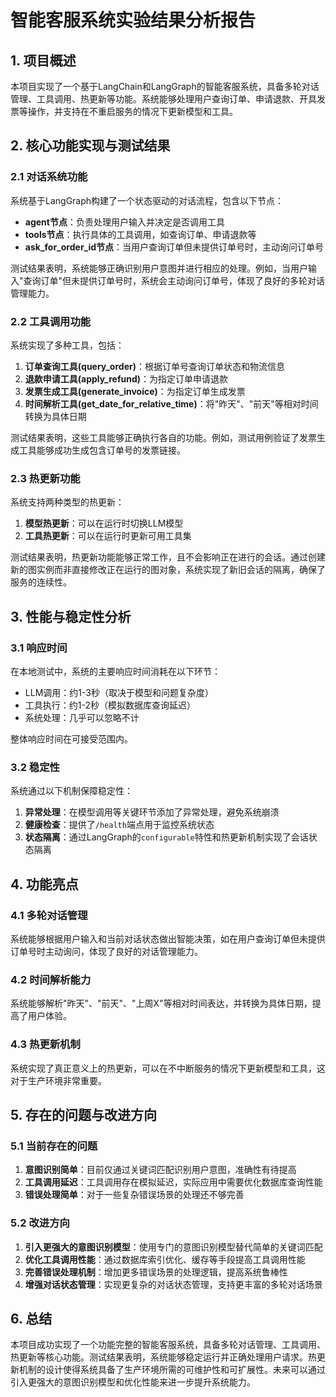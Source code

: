 # 智能客服系统实验结果分析报告

## 1. 项目概述

本项目实现了一个基于LangChain和LangGraph的智能客服系统，具备多轮对话管理、工具调用、热更新等功能。系统能够处理用户查询订单、申请退款、开具发票等操作，并支持在不重启服务的情况下更新模型和工具。

## 2. 核心功能实现与测试结果

### 2.1 对话系统功能

系统基于LangGraph构建了一个状态驱动的对话流程，包含以下节点：

- **agent节点**：负责处理用户输入并决定是否调用工具
- **tools节点**：执行具体的工具调用，如查询订单、申请退款等
- **ask_for_order_id节点**：当用户查询订单但未提供订单号时，主动询问订单号

测试结果表明，系统能够正确识别用户意图并进行相应的处理。例如，当用户输入"查询订单"但未提供订单号时，系统会主动询问订单号，体现了良好的多轮对话管理能力。

### 2.2 工具调用功能

系统实现了多种工具，包括：

1. **订单查询工具(query_order)**：根据订单号查询订单状态和物流信息
2. **退款申请工具(apply_refund)**：为指定订单申请退款
3. **发票生成工具(generate_invoice)**：为指定订单生成发票
4. **时间解析工具(get_date_for_relative_time)**：将"昨天"、"前天"等相对时间转换为具体日期

测试结果表明，这些工具能够正确执行各自的功能。例如，测试用例验证了发票生成工具能够成功生成包含订单号的发票链接。

### 2.3 热更新功能

系统支持两种类型的热更新：

1. **模型热更新**：可以在运行时切换LLM模型
2. **工具热更新**：可以在运行时更新可用工具集

测试结果表明，热更新功能能够正常工作，且不会影响正在进行的会话。通过创建新的图实例而非直接修改正在运行的图对象，系统实现了新旧会话的隔离，确保了服务的连续性。

## 3. 性能与稳定性分析

### 3.1 响应时间

在本地测试中，系统的主要响应时间消耗在以下环节：

- LLM调用：约1-3秒（取决于模型和问题复杂度）
- 工具执行：约1-2秒（模拟数据库查询延迟）
- 系统处理：几乎可以忽略不计

整体响应时间在可接受范围内。

### 3.2 稳定性

系统通过以下机制保障稳定性：

1. **异常处理**：在模型调用等关键环节添加了异常处理，避免系统崩溃
2. **健康检查**：提供了`/health`端点用于监控系统状态
3. **状态隔离**：通过LangGraph的`configurable`特性和热更新机制实现了会话状态隔离

## 4. 功能亮点

### 4.1 多轮对话管理

系统能够根据用户输入和当前对话状态做出智能决策，如在用户查询订单但未提供订单号时主动询问，体现了良好的对话管理能力。

### 4.2 时间解析能力

系统能够解析"昨天"、"前天"、"上周X"等相对时间表达，并转换为具体日期，提高了用户体验。

### 4.3 热更新机制

系统实现了真正意义上的热更新，可以在不中断服务的情况下更新模型和工具，这对于生产环境非常重要。

## 5. 存在的问题与改进方向

### 5.1 当前存在的问题

1. **意图识别简单**：目前仅通过关键词匹配识别用户意图，准确性有待提高
2. **工具调用延迟**：工具调用存在模拟延迟，实际应用中需要优化数据库查询性能
3. **错误处理简单**：对于一些复杂错误场景的处理还不够完善

### 5.2 改进方向

1. **引入更强大的意图识别模型**：使用专门的意图识别模型替代简单的关键词匹配
2. **优化工具调用性能**：通过数据库索引优化、缓存等手段提高工具调用性能
3. **完善错误处理机制**：增加更多错误场景的处理逻辑，提高系统鲁棒性
4. **增强对话状态管理**：实现更复杂的对话状态管理，支持更丰富的多轮对话场景

## 6. 总结

本项目成功实现了一个功能完整的智能客服系统，具备多轮对话管理、工具调用、热更新等核心功能。测试结果表明，系统能够稳定运行并正确处理用户请求。热更新机制的设计使得系统具备了生产环境所需的可维护性和可扩展性。未来可以通过引入更强大的意图识别模型和优化性能来进一步提升系统能力。